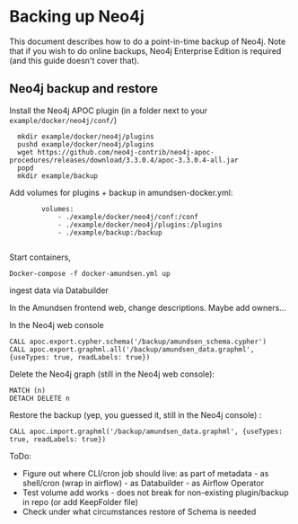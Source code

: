 # Backing up Neo4j

This document describes how to do a point-in-time backup of Neo4j. Note that if you wish to do online backups, Neo4j Enterprise Edition is required (and this guide doesn't cover that).

## Neo4j backup and restore
Install the Neo4j APOC plugin (in a folder next to your `example/docker/neo4j/conf/`)

```
  mkdir example/docker/neo4j/plugins
  pushd example/docker/neo4j/plugins
  wget https://github.com/neo4j-contrib/neo4j-apoc-procedures/releases/download/3.3.0.4/apoc-3.3.0.4-all.jar
  popd
  mkdir example/backup
```

Add volumes for plugins + backup in amundsen-docker.yml:

```
        volumes:
            - ./example/docker/neo4j/conf:/conf
            - ./example/docker/neo4j/plugins:/plugins
            - ./example/backup:/backup  
  
```

Start containers,

```
Docker-compose -f docker-amundsen.yml up
```

ingest data via Databuilder

In the Amundsen frontend web, change descriptions. Maybe add owners…

In the Neo4j web console

```
CALL apoc.export.cypher.schema('/backup/amundsen_schema.cypher')
CALL apoc.export.graphml.all('/backup/amundsen_data.graphml', {useTypes: true, readLabels: true})
```

Delete the Neo4j graph (still in the Neo4j web console):

```
MATCH (n)
DETACH DELETE n
```

Restore the backup (yep, you guessed it, still in the Neo4j console) :

```
CALL apoc.import.graphml('/backup/amundsen_data.graphml', {useTypes: true, readLabels: true})
```

ToDo:

* Figure out where CLI/cron job should live: as part of metadata - as shell/cron (wrap in airflow) - as Databuilder - as Airflow Operator
* Test volume add works - does not break for non-existing plugin/backup in repo (or add KeepFolder file)
* Check under what circumstances restore of Schema is needed

